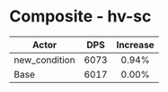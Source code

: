 # Composite - hv-sc
| Actor | DPS | Increase |
|---|:---:|:---:|
|new_condition|6073|0.94%|
|Base|6017|0.00%|
